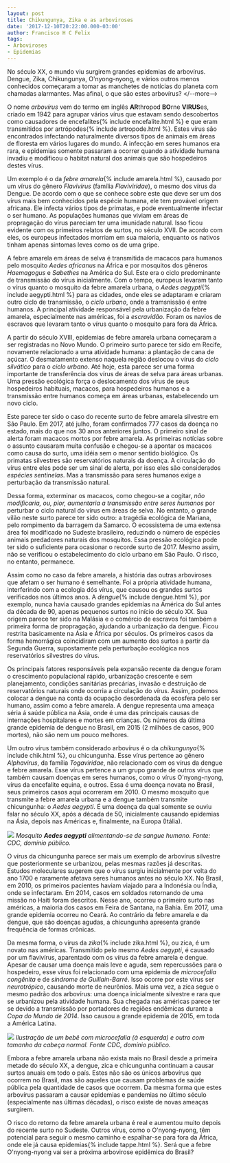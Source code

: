 ```yaml
---
layout: post
title: Chikungunya, Zika e as arboviroses
date: '2017-12-10T20:22:00.000-03:00'
author: Francisco H C Felix
tags:
- Arboviroses
- Epidemias
---
```

No século XX, o mundo viu surgirem grandes epidemias de arbovírus. Dengue, Zika, Chikungunya, O'nyong-nyong, e vários outros menos conhecidos começaram a tomar as manchetes de notícias do planeta com chamadas alarmantes. Mas afinal, o que são estes arbovírus?
</--more-->

O nome _arbovírus_ vem do termo em inglês **AR**thropod **BO**rne **VIRUS**es, criado em 1942 para agrupar vários vírus que estavam sendo descobertos como causadores de encefalites{% include encefalite.html %} e que eram transmitidos por artrópodes{% include artropode.html %}. Estes vírus são encontrados infectando naturalmente diversos tipos de animais em áreas de floresta em vários lugares do mundo. A infecção em seres humanos era rara, e epidemias somente passaram a ocorrer quando a atividade humana invadiu e modificou o habitat natural dos animais que são hospedeiros destes vírus. 

Um exemplo é o da _febre amarela_{% include amarela.html %}, causado por um vírus do gênero _Flavivirus_ (família _Flaviviridae_), o mesmo dos vírus da Dengue. De acordo com o que se conhece sobre este que deve ser um dos vírus mais bem conhecidos pela espécie humana, ele tem provável origem africana. Ele infecta vários tipos de primatas, e pode eventualmente infectar o ser humano. As populações humanas que viviam em áreas de propragação do vírus pareciam ter uma imunidade natural. Isso ficou evidente com os primeiros relatos de surtos, no século XVII. De acordo com eles, os europeus infectados morriam em sua maioria, enquanto os nativos tinham apenas sintomas leves como os de uma gripe.

A febre amarela em áreas de selva é transmitida de macacos para humanos pelo mosquito _Aedes africanus_ na África e por mosquitos dos gêneros _Haemagogus_ e _Sabethes_ na América do Sul. Este era o ciclo predominante de transmissão do vírus inicialmente. Com o tempo, europeus levaram tanto o vírus quanto o mosquito da febre amarela urbana, o _Aedes aegypti_{% include aegypti.html %} para as cidades, onde eles se adaptaram e criaram outro ciclo de transmissão, o _ciclo urbano_, onde a tramsnissão é entre humanos. A principal atividade responsável pela urbanização da febre amarela, especialmente nas américas, foi a _escravidão_. Foram os navios de escravos que levaram tanto o vírus quanto o mosquito para fora da África.

A partir do século XVIII, epidemias de febre amarela urbana começaram a ser registradas no Novo Mundo. O primeiro surto parece ter sido em Recife, novamente relacionado a uma atividade humana: a plantação de cana de açúcar. O desmatamento extenso naquela região deslocou o vírus do _ciclo silvático_ para o _ciclo urbano_. Até hoje, esta parece ser uma forma importante de transferência dos vírus de áreas de selva para áreas urbanas. Uma pressão ecológica força o deslocamento dos vírus de seus hospedeiros habituais, macacos, para hospedeiros humanos e a transmissão entre humanos começa em áreas urbanas, estabelecendo um novo ciclo.

Este parece ter sido o caso do recente surto de febre amarela silvestre em São Paulo. Em 2017, até julho, foram confirmados 777 casos da doença no estado, mais do que nos 30 anos anteriores juntos. O primeiro sinal de alerta foram macacos mortos por febre amarela. As primeiras notícias sobre o assunto causaram muita confusão e chegou-se a apontar os macacos como causa do surto, uma idéia sem o menor sentido biológico. Os primatas silvestres são reservatórios naturais da doença. A circulação do vírus entre eles pode ser um sinal de alerta, por isso eles são considerados _espécies sentinelas_. Mas a transmissão para seres humanos exige a perturbação da transmissão natural.

Dessa forma, exterminar os macacos, como chegou-se a cogitar, _não modificaria, ou, pior, aumentaria a transmissão entre seres humanos_ por perturbar o ciclo natural do vírus em áreas de selva. No entanto, o grande vilão neste surto parece ter sido outro: a tragédia ecológica de Mariana, pelo rompimento da barragem da Samarco. O ecossistema de uma extensa área foi modificado no Sudeste brasileiro, reduzindo o número de espécies animais predadores naturais dos mosquitos. Essa pressão ecológica pode ter sido o suficiente para ocasionar o recorde surto de 2017. Mesmo assim, não se verificou o estabelecimento do ciclo urbano em São Paulo. O risco, no entanto, permanece.

Assim como no caso da febre amarela, a história das outras arboviroses que afetam o ser humano é semelhante. Foi a própria atividade humana, interferindo com a ecologia dós vírus, que causou os grandes surtos verificados nos últimos anos. A _dengue_{% include dengue.html %}, por exemplo, nunca havia causado grandes epidemias na América do Sul antes da década de 90, apenas pequenos surtos no início do século XX. Sua origem parece ter sido na Malásia e o comércio de escravos foi também a primeira forma de propragação, ajudando a urbanização da dengue. Ficou restrita basicamente na Ásia e África por séculos. Os primeiros casos da forma hemorrágica coincidiram com um aumento dos surtos a partir da Segunda Guerra, supostamente pela perturbação ecológica nos reservatórios silvestres do vírus.

Os principais fatores responsáveis pela expansão recente da dengue foram o crescimento populacional rápido, urbanização crescente e sem planejamento, condições sanitárias precárias, invasão e destruição de reservatórios naturais onde ocorria a circulação do vírus. Assim, podemos colocar a dengue na conta da ocupação desordenada da ecosfera pelo ser humano, assim como a febre amarela. A dengue representa uma ameaça séria á saúde pública na Ásia, onde é uma das principais causas de internações hospitalares e mortes em crianças. Os números da última grande epidemia de dengue no Brasil, em 2015 (2 milhões de casos, 900 mortes), não são nem um pouco melhores.

Um outro vírus também considerado arbovírus é o da _chikungunya_{% include chik.html %}, ou chicungunha. Esse vírus pertence ao gênero _Alphavirus_, da família _Togaviridae_, não relacionado com os vírus da dengue e febre amarela. Esse vírus pertence a um grupo grande de outros vírus que também causam doenças em seres humanos, como o vírus O'nyong-nyong, vírus da encefalite equina, e outros. Essa é uma doença novata no Brasil, seus primeiros casos aqui ocorreram em 2010. O mesmo mosquito que transmite a febre amarela urbana e a dengue também transmite chicungunha: o _Aedes aegypti_. É uma doença da qual somente se ouviu falar no século XX, após a década de 50, inicialmente causando epidemias na Ásia, depois nas Américas e, finalmente, na Europa (Itália).

![](https://upload.wikimedia.org/wikipedia/commons/thumb/f/f4/Aedes_aegypti_CDC07.tif/lossy-page1-800px-Aedes_aegypti_CDC07.tif.jpg)
_Mosquito **Aedes aegypti** alimentando-se de sangue humano. Fonte: CDC, domínio público._

O vírus da chicungunha parece ser mais um exemplo de arbovírus silvestre que posteriormente se urbanizou, pelas mesmas razões já descritas. Estudos moleculares sugerem que o vírus surgiu inicialmente por volta do ano 1700 e raramente afetava seres humanos antes no século XX. No Brasil, em 2010, os primeiros pacientes haviam viajado para a Indonésia ou Índia, onde se infectaram. Em 2014, casos em soldados retornando de uma missão no Haiti foram descritos. Nesse ano, ocorreu o primeiro surto nas américas, a maioria dos casos em Feira de Santana, na Bahia. Em 2017, uma grande epidemia ocorreu no Ceará. Ao contrário da febre amarela e da dengue, que são doenças agudas, a chicungunha apresenta grande frequência de formas crônicas. 

Da mesma forma, o vírus da _zika_{% include zika.html %}, ou zica, é um novato nas américas. Transmitido pelo mesmo _Aedes aegypti_, é causado por um flavivírus, aparentado com os vírus da febre amarela e dengue. Apesar de causar uma doença mais leve e aguda, sem repercussões para o hospedeiro, esse vírus foi relacionado com uma epidemia de _microcefalia congênita_ e de _síndrome de Guillain-Barré_. Isso ocorre por este vírus ser _neurotrópico_, causando morte de neurônios. Mais uma vez, a zica segue o mesmo padrão dos arbovírus: uma doença inicialmente silvestre e rara que se urbanizou pela atividade humana. Sua chegada nas américas parece ter se devido a transmissão por portadores de regiões endêmicas durante a _Copa do Mundo de 2014_. Isso causou a grande epidemia de 2015, em toda a América Latina.

![](https://upload.wikimedia.org/wikipedia/commons/thumb/e/ee/Microcephaly-comparison-500px.jpg/800px-Microcephaly-comparison-500px.jpg)
_Ilustração de um bebê com microcefalia (à esquerda) e outro com tamanho da cabeça normal. Fonte CDC, domínio público._

Embora a febre amarela urbana não exista mais no Brasil desde a primeira metade do século XX, a dengue, zica e chicungunha continuam a causar surtos anuais em todo o país. Estes não são os únicos arbovírus que ocorrem no Brasil, mas são aqueles que causam problemas de saúde pública pela quantidade de casos que ocorrem. Da mesma forma que estes arbovírus passaram a causar epidemias e pandemias no último século (especialmente nas últimas décadas), o risco existe de novas ameaças surgirem.

O risco do retorno da febre amarela urbana é real e aumentou muito depois do recente surto no Sudeste. Outros vírus, como o O'nyong-nyong, têm potencial para seguir o mesmo caminho e espalhar-se para fora da África, onde ele já causa epidemias{% include tappe.html %}. Será que a febre O'nyong-nyong vai ser a próxima arbovirose epidêmica do Brasil?
